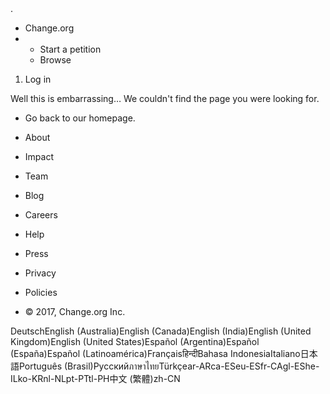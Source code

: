 <iframe height='0' src='//www.googletagmanager.com/ns.html?id=GTM-NMT3DV' style='display:none;visibility:hidden' width='0'></iframe>.

*   Change.org
*   *   Start a petition
    *   Browse

1.  Log in

Well this is embarrassing… We couldn't find the page you were looking for.

*   Go back to our homepage.

*   About
*   Impact
*   Team
*   Blog
*   Careers
*   Help
*   Press

*   Privacy
*   Policies
*   © 2017, Change.org Inc.

DeutschEnglish (Australia)English (Canada)English (India)English (United Kingdom)English (United States)Español (Argentina)Español (España)Español (Latinoamérica)Françaisहिन्दीBahasa IndonesiaItaliano日本語Português (Brasil)РусскийภาษาไทยTürkçear-ARca-ESeu-ESfr-CAgl-EShe-ILko-KRnl-NLpt-PTtl-PH中文 (繁體)zh-CN <img src="//bat.bing.com/action/0?ti=5321513&amp;Ver=2" height="0" width="0" style="display:none. visibility: hidden;">
